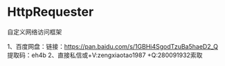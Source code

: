 # HttpRequester
自定义网络访问框架

1、百度网盘：链接：https://pan.baidu.com/s/1GBHi4SgodTzuBa5haeD2_Q
                               提取码：eh4b
2、直接私信或+V:zengxiaotao1987 +Q:280091932索取
